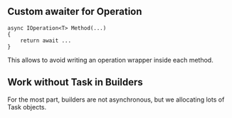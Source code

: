 ## Custom awaiter for Operation
```
async IOperation<T> Method(...)
{
    return await ...
}
```
This allows to avoid writing an operation wrapper inside each method.

## Work without Task in Builders
For the most part, builders are not asynchronous, but we allocating lots of Task objects.